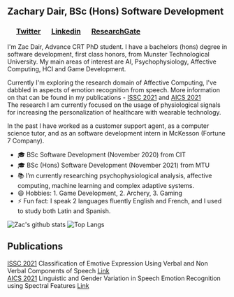 ## Zachary Dair, BSc (Hons) Software Development ##
### &emsp; [Twitter](https://twitter.com/ZacDair) &emsp; [Linkedin](https://www.linkedin.com/in/zachary-dair/) &emsp; [ResearchGate](https://www.researchgate.net/profile/Zachary-Dair) &emsp; ###  

I'm Zac Dair, Advance CRT PhD student. I have a bachelors (hons) degree in software development, first class honors, from Munster Technological University.
My main areas of interest are AI, Psychophysiology, Affective Computing, HCI and Game Development.

Currently I'm exploring the research domain of Affective Computing, I've dabbled in aspects of emotion recognition from speech.
More information on that can be found in my publications - [ISSC 2021](https://www.issc.ie/) and [AICS 2021](http://aics2021.ucd.ie/)  
The research I am currently focused on the usage of physiological signals for increasing the personalization of healthcare with wearable technology.  

In the past I have worked as a customer support agent, as a computer science tutor, and as an software development intern in McKesson (Fortune 7 Company).


- :mortar_board: BSc Software Development (November 2020) from CIT
- :mortar_board: BSc (Hons) Software Development (November 2021) from MTU
- :books: I’m currently researching psychophysiological analysis, affective computing, machine learning and complex adaptive systems.
- 😄 Hobbies: 1. Game Development, 2. Archery, 3. Gaming 
- ⚡ Fun fact: I speak 2 languages fluently English and French, and I used to study both Latin and Spanish.


![Zac's github stats](https://github-readme-stats-git-masterrstaa-rickstaa.vercel.app/api?username=ZacDair&include_all_commits=true&theme=vue-dark&show_icons=true&count_private=true)
![Top Langs](https://github-readme-stats-git-masterrstaa-rickstaa.vercel.app/api/top-langs/?username=ZacDair&include_all_commits=true&theme=vue-dark&show_icons=true&count_private=true&hide=assembly)

## Publications ##
[ISSC 2021](https://www.issc.ie/) Classification of Emotive Expression Using Verbal and Non Verbal Components of Speech [Link](https://ieeexplore.ieee.org/document/9467869)  
[AICS 2021](http://aics2021.ucd.ie/) Linguistic and Gender Variation in Speech Emotion Recognition using Spectral Features [Link](https://arxiv.org/abs/2112.09596)  

